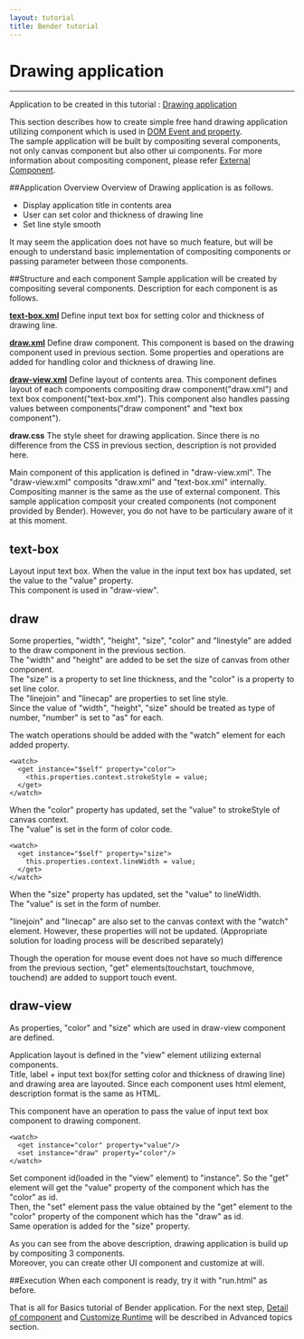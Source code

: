 ```yaml
---
layout: tutorial
title: Bender tutorial
---
```

# Drawing application

-----
Application to be created in this tutorial : [Drawing application](../../run.html?href=docs/tutorial/draw_app/draw-view.xml)

This section describes how to create simple free hand drawing application utilizing component which is used in [DOM Event and property](canvas.html).  
The sample application will be built by compositing several components, not only canvas component but also other ui components. For more information about compositing component, please refer [External Component](external-component.html).

##Application Overview
Overview of Drawing application is as follows.
<ul class="item">
  <li>Display application title in contents area</li>
  <li>User can set color and thickness of drawing line</li>
  <li>Set line style smooth</li>
</ul>
It may seem the application does not have so much feature, but will be enough to understand basic implementation of compositing components or passing parameter between those components.


##Structure and each component
Sample application will be created by compositing several components. Description for each component is as follows.

<strong><a href="#text-box-title">text-box.xml</a></strong>
Define input text box for setting color and thickness of drawing line.

<strong><a href="#draw-title">draw.xml</a></strong>
Define draw component. This component is based on the drawing component used in previous section. Some properties and operations are added for handling color and thickness of drawing line.

<strong><a href="#draw-view-title">draw-view.xml</a></strong>
Define layout of contents area.
This component defines layout of each components compositing draw component("draw.xml") and text box component("text-box.xml"). This component also handles passing values between components("draw component" and "text box component").

<strong>draw.css</strong>
The style sheet for drawing application. Since there is no difference from the CSS in previous section, description is not provided here.

Main component of this application is defined in "draw-view.xml".
The "draw-view.xml" composits "draw.xml" and "text-box.xml" internally.
Compositing manner is the same as the use of external component. This sample application composit your created components (not component provided by Bender). 
However, you do not have to be particulary aware of it at this moment.

<h2 id="text-box-title">text-box</h2>

<blockquote class="code" id="text-box">
</blockquote>
<script src="../../flexo.js">
</script>
<script>
flexo.ez_xhr("draw_app/text-box.xml", { responseType: "text"}, function (req) {
  document.querySelector("#text-box").appendChild(flexo.$pre(req.response));
});
</script>

Layout input text box. When the value in the input text box has updated, set the value to the "value" property.  
This component is used in "draw-view".


<h2 id="draw-title">draw</h2>

<blockquote class="code" id="draw">
</blockquote>
<script src="../../flexo.js">
</script>
<script>
flexo.ez_xhr("draw_app/draw.xml", { responseType: "text"}, function (req) {
  document.querySelector("#draw").appendChild(flexo.$pre(req.response));
});
</script>

<property name="context" as="dynamic"
  value="this.views.$root.getContext('2d')" />
<property name="width" as="number" />
<property name="height" as="number" />
<property name="down" as="boolean" value="false" />
<property name="size" as="number" />
<property name="color" />
<property name="linejoin" value="round" />
<property name="linecap" value="round" />

Some properties, "width", "height", "size", "color" and "linestyle" are added to the draw component in the previous section.  
The "width" and "height" are added to be set the size of canvas from other component.  
The "size" is a property to set line thickness, and the "color" is a property to set line color.  
The "linejoin" and "linecap" are properties to set line style.  
Since the value of "width", "height", "size" should be treated as type of number, "number" is set to "as" for each.

The watch operations should be added with the "watch" element for each added property.

	<watch>
	  <get instance="$self" property="color">
	    <this.properties.context.strokeStyle = value;
	  </get>
	</watch>
When the "color" property has updated, set the "value" to strokeStyle of canvas context.  
The "value" is set in the form of color code.

	<watch>
	  <get instance="$self" property="size">
	    this.properties.context.lineWidth = value;
	  </get>
	</watch>
When the "size" property has updated, set the "value" to lineWidth.  
The "value" is set in the form of number.

"linejoin" and "linecap" are also set to the canvas context with the "watch" element.
However, these properties will not be updated. (Appropriate solution for loading process will be described separately)

Though the operation for mouse event does not have so much difference from the previous section, "get" elements(touchstart, touchmove, touchend) are added to support touch event.


<h2 id="draw-view-title">draw-view</h2>


<blockquote class="code" id="draw-view">
</blockquote>
<script src="../../flexo.js">
</script>
<script>
flexo.ez_xhr("draw_app/draw-view.xml", { responseType: "text"}, function (req) {
  document.querySelector("#draw-view").appendChild(flexo.$pre(req.response));
});
</script>

As properties, "color" and "size" which are used in draw-view component are defined.

Application layout is defined in the "view" element utilizing external components.  
Title, label + input text box(for setting color and thickness of drawing line) and drawing area are layouted.
Since each component uses html element, description format is the same as HTML. 

This component have an operation to pass the value of input text box component to drawing component.

	<watch>
	  <get instance="color" property="value"/>
	  <set instance="draw" property="color"/>
	</watch>
Set component id(loaded in the "view" element) to "instance". So the "get" element will get the "value" property of the component which has the "color" as id.   
Then, the "set" element pass the value obtained by the "get" element to the "color" property of the component which has the "draw" as id.  
Same operation is added for the "size" property.

As you can see from the above description, drawing application is build up by compositing 3 components.  
Moreover, you can create other UI component and customize at will.


##Execution
When each component is ready, try it with "run.html" as before.


That is all for Basics tutorial of Bender application.
For the next step, [Detail of component]() and [Customize Runtime]() will be described in Advanced topics section.











